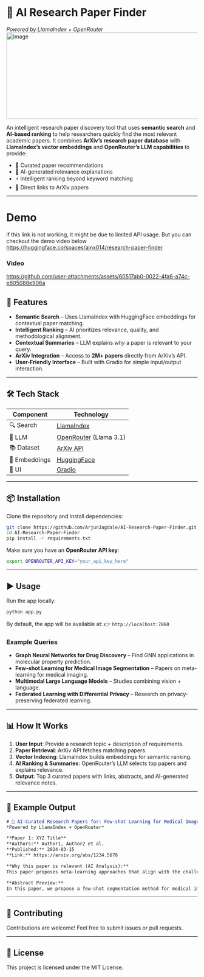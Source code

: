 
# 🔬 AI Research Paper Finder

*Powered by LlamaIndex + OpenRouter*
<img width="1667" height="227" alt="image" src="https://github.com/user-attachments/assets/635c6d91-3bdd-4efb-9142-fbe7d4dead83" />


An intelligent research paper discovery tool that uses **semantic search** and **AI-based ranking** to help researchers quickly find the most relevant academic papers.
It combines **ArXiv’s research paper database** with **LlamaIndex’s vector embeddings** and **OpenRouter’s LLM capabilities** to provide:

* 📑 Curated paper recommendations
* 🧠 AI-generated relevance explanations
* ⚡ Intelligent ranking beyond keyword matching
* 🔗 Direct links to ArXiv papers

---

# Demo 

if this link is not working, it might be due to limited API usage. But you can checkout the demo video below
https://huggingface.co/spaces/ajnx014/research-paper-finder

### Video
https://github.com/user-attachments/assets/60517ab0-0022-4fa6-a74c-e805088e906a

## 🚀 Features

* **Semantic Search** – Uses LlamaIndex with HuggingFace embeddings for contextual paper matching.
* **Intelligent Ranking** – AI prioritizes relevance, quality, and methodological alignment.
* **Contextual Summaries** – LLM explains *why* a paper is relevant to your query.
* **ArXiv Integration** – Access to **2M+ papers** directly from ArXiv’s API.
* **User-Friendly Interface** – Built with Gradio for simple input/output interaction.

---

## 🛠️ Tech Stack  

| Component     | Technology |
|---------------|------------|
| 🔍 Search     | [LlamaIndex](https://www.llamaindex.ai/) |
| 🤖 LLM        | [OpenRouter](https://openrouter.ai/) (Llama 3.1) |
| 📚 Dataset    | [ArXiv API](https://arxiv.org/help/api) |
| 📝 Embeddings | [HuggingFace](https://huggingface.co/sentence-transformers) |
| 🎨 UI         | [Gradio](https://gradio.app/) |

---

## 📦 Installation

Clone the repository and install dependencies:

```bash
git clone https://github.com/ArjunJagdale/AI-Research-Paper-Finder.git
cd AI-Research-Paper-Finder
pip install -r requirements.txt
```

Make sure you have an **OpenRouter API key**:

```bash
export OPENROUTER_API_KEY="your_api_key_here"
```

---

## ▶️ Usage

Run the app locally:

```bash
python app.py
```

By default, the app will be available at:
👉 `http://localhost:7860`

### Example Queries

* **Graph Neural Networks for Drug Discovery** – Find GNN applications in molecular property prediction.
* **Few-shot Learning for Medical Image Segmentation** – Papers on meta-learning for medical imaging.
* **Multimodal Large Language Models** – Studies combining vision + language.
* **Federated Learning with Differential Privacy** – Research on privacy-preserving federated learning.

---

## 📊 How It Works

1. **User Input**: Provide a research topic + description of requirements.
2. **Paper Retrieval**: ArXiv API fetches matching papers.
3. **Vector Indexing**: LlamaIndex builds embeddings for semantic ranking.
4. **AI Ranking & Summaries**: OpenRouter’s LLM selects top papers and explains relevance.
5. **Output**: Top 3 curated papers with links, abstracts, and AI-generated relevance notes.

---

## 📝 Example Output

```markdown
# 🔬 AI-Curated Research Papers for: Few-shot Learning for Medical Image Segmentation
*Powered by LlamaIndex + OpenRouter*

**Paper 1: XYZ Title**  
**Authors:** Author1, Author2 et al.  
**Published:** 2024-03-15  
**Link:** https://arxiv.org/abs/1234.5678  

**Why this paper is relevant (AI Analysis):**  
This paper proposes meta-learning approaches that align with the challenge of limited labeled data in medical imaging. The methodology directly supports segmentation tasks for MRI and CT scans.  

**Abstract Preview:**  
In this paper, we propose a few-shot segmentation method for medical images...  
```

---

## 🤝 Contributing

Contributions are welcome! Feel free to submit issues or pull requests.

---

## 📜 License

This project is licensed under the MIT License.
